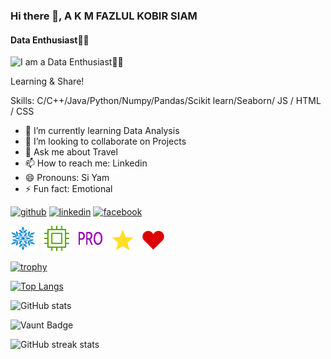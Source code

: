 ### Hi there 👋, A K M FAZLUL KOBIR SIAM
#### Data Enthusiast👨‍💻
![I am a Data Enthusiast👨‍💻](https://user-images.githubusercontent.com/55389276/140866485-8fb1c876-9a8f-4d6a-98dc-08c4981eaf70.gif)

Learning & Share!

Skills: C/C++/Java/Python/Numpy/Pandas/Scikit learn/Seaborn/ JS / HTML / CSS

- 🌱 I’m currently learning Data Analysis 
- 👯 I’m looking to collaborate on Projects 
- 💬 Ask me about Travel 
- 📫 How to reach me: Linkedin 
- 😄 Pronouns: Si Yam 
- ⚡ Fun fact: Emotional 


[<img src='https://cdn.jsdelivr.net/npm/simple-icons@3.0.1/icons/github.svg' alt='github' height='40'>](https://github.com/SiamKabir)  [<img src='https://cdn.jsdelivr.net/npm/simple-icons@3.0.1/icons/linkedin.svg' alt='linkedin' height='40'>](https://www.linkedin.com/in/www.linkedin.com/in/akmsiam/)  [<img src='https://cdn.jsdelivr.net/npm/simple-icons@3.0.1/icons/facebook.svg' alt='facebook' height='40'>](https://www.facebook.com/https://www.facebook.com/SIAM.CSE.DIU/)  

<a href='https://archiveprogram.github.com/'><img src='https://raw.githubusercontent.com/acervenky/animated-github-badges/master/assets/acbadge.gif' width='40' height='40'></a> <a href='https://docs.github.com/en/developers'><img src='https://raw.githubusercontent.com/acervenky/animated-github-badges/master/assets/devbadge.gif' width='40' height='40'></a> <a href='https://github.com/pricing'><img src='https://raw.githubusercontent.com/acervenky/animated-github-badges/master/assets/pro.gif' width='40' height='40'></a> <a href='https://stars.github.com/'><img src='https://raw.githubusercontent.com/acervenky/animated-github-badges/master/assets/starbadge.gif' width='35' height='35'></a> <a href='https://docs.github.com/en/github/supporting-the-open-source-community-with-github-sponsors'><img src='https://raw.githubusercontent.com/acervenky/animated-github-badges/master/assets/sponsorbadge.gif' width='35' height='35'></a> 

[![trophy](https://github-profile-trophy.vercel.app/?username=SiamKabir)](https://github.com/ryo-ma/github-profile-trophy)

[![Top Langs](https://github-readme-stats.vercel.app/api/top-langs/?username=SiamKabir)](https://github.com/anuraghazra/github-readme-stats)

![GitHub stats](https://github-readme-stats.vercel.app/api?username=SiamKabir&show_icons=true&count_private=true)  

![Vaunt Badge](https://api.vaunt.dev/v1/github/entities/SiamKabir/contributions?format=svg&private=true)  


![GitHub streak stats](https://streak-stats.demolab.com/?user=SiamKabir)  

